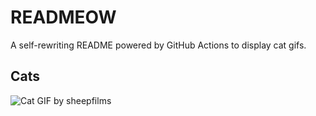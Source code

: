 # READMEOW

A self-rewriting README powered by GitHub Actions to display cat gifs.

## Cats

![Cat GIF by sheepfilms](https://media4.giphy.com/media/zZMTVkTeEfeEg/200.gif?cid=9acd02daitxaskx2s9dwqonmfip9zxpo6ebk2ouz9ntr9r6o&ep=v1_gifs_search&rid=200.gif&ct=g)
